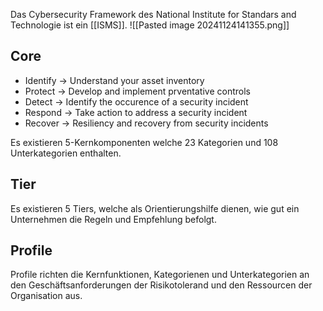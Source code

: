 Das Cybersecurity Framework des National Institute for Standars and Technologie ist ein [[ISMS]].
![[Pasted image 20241124141355.png]]
## Core
- Identify -> Understand your asset inventory
- Protect -> Develop and implement prventative controls
- Detect -> Identify the occurence of a security incident
- Respond -> Take action to address a security incident
- Recover -> Resiliency and recovery from security incidents

Es existieren 5-Kernkomponenten welche 23 Kategorien und 108 Unterkategorien enthalten.

## Tier
Es existieren 5 Tiers, welche als Orientierungshilfe dienen, wie gut ein Unternehmen die Regeln und Empfehlung befolgt.

## Profile
Profile richten die Kernfunktionen, Kategorienen und Unterkategorien an den Geschäftsanforderungen der Risikotolerand und den Ressourcen der Organisation aus.